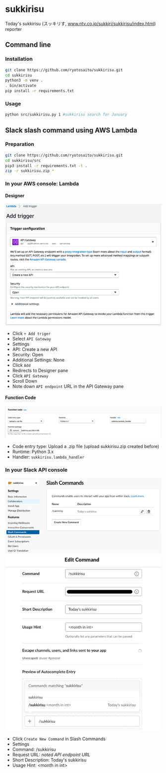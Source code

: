 # sukkirisu
Today's sukkirisu (スッキリす, www.ntv.co.jp/sukkiri/sukkirisu/index.html) reporter

## Command line
### Installation
```sh
git clone https://github.com/ryotosaito/sukkirisu.git
cd sukkirisu
python3 -m venv .
. bin/activate
pip install -r requirements.txt
```

### Usage
```sh
python src/sukkirisu.py 1 #sukkirisu search for January
```

## Slack slash command using AWS Lambda
### Preparation
```sh
git clone https://github.com/ryotosaito/sukkirisu.git
cd sukkirisu/src
pip3 install -r requirements.txt -t .
zip -r sukkirisu.zip *
```

### In your AWS console: Lambda
#### Designer

![setting sample](images/aws_apigateway.png)

- Click `+ Add triger`
- Select `API Gateway`
- Settings
 - API: Create a new API
 - Security: Open
 - Additional Settings: None
- Click `Add`
 - Redirects to Designer pane
- Click `API Gateway`
- Scroll Down
- Note down `API endpoint` URL in the API Gateway pane

#### Function Code

![setting sample](images/aws_lambda.png)

- Code entry type: Upload a .zip file (upload sukkirisu.zip created before)
- Runtime: Python 3.x
- Handler: `sukkirisu.lambda_handler`

### In your Slack API console

![Slash Commands window](images/slack_slashlist.png)
![setting sample](images/slack_settings.png)
- Click `Create New Command` in Slash Commands
- Settings
 - Command: /sukkirisu
 - Request URL: *noted API endpoint URL*
 - Short Description: Today's sukkirisu
 - Usage Hint: &lt;month in int&gt;
